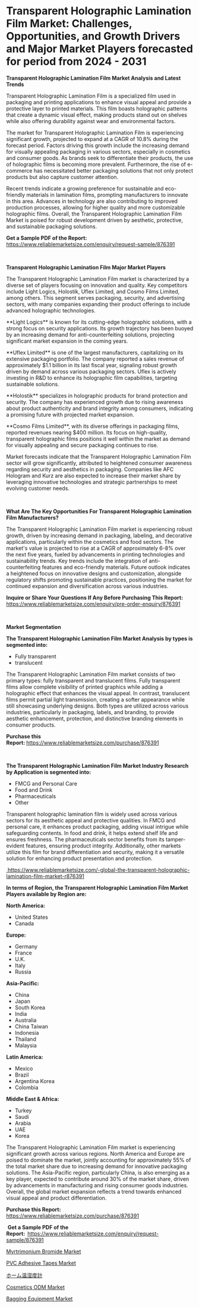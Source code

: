 <p><h1>Transparent Holographic Lamination Film Market: Challenges, Opportunities, and Growth Drivers and Major Market Players forecasted for period from 2024 - 2031</h1></p><p><strong>Transparent Holographic Lamination Film Market Analysis and Latest Trends</strong></p>
<p><p>Transparent Holographic Lamination Film is a specialized film used in packaging and printing applications to enhance visual appeal and provide a protective layer to printed materials. This film boasts holographic patterns that create a dynamic visual effect, making products stand out on shelves while also offering durability against wear and environmental factors.</p><p>The market for Transparent Holographic Lamination Film is experiencing significant growth, projected to expand at a CAGR of 10.8% during the forecast period. Factors driving this growth include the increasing demand for visually appealing packaging in various sectors, especially in cosmetics and consumer goods. As brands seek to differentiate their products, the use of holographic films is becoming more prevalent. Furthermore, the rise of e-commerce has necessitated better packaging solutions that not only protect products but also capture customer attention.</p><p>Recent trends indicate a growing preference for sustainable and eco-friendly materials in lamination films, prompting manufacturers to innovate in this area. Advances in technology are also contributing to improved production processes, allowing for higher quality and more customizable holographic films. Overall, the Transparent Holographic Lamination Film Market is poised for robust development driven by aesthetic, protective, and sustainable packaging solutions.</p></p>
<p><strong>Get a Sample PDF of the Report:&nbsp;</strong> <a href="https://www.reliablemarketsize.com/enquiry/request-sample/876391">https://www.reliablemarketsize.com/enquiry/request-sample/876391</a></p>
<p>&nbsp;</p>
<p><strong>Transparent Holographic Lamination Film Major Market Players</strong></p>
<p><p>The Transparent Holographic Lamination Film market is characterized by a diverse set of players focusing on innovation and quality. Key competitors include Light Logics, Holostik, Uflex Limited, and Cosmo Films Limited, among others. This segment serves packaging, security, and advertising sectors, with many companies expanding their product offerings to include advanced holographic technologies.</p><p>**Light Logics** is known for its cutting-edge holographic solutions, with a strong focus on security applications. Its growth trajectory has been buoyed by an increasing demand for anti-counterfeiting solutions, projecting significant market expansion in the coming years.</p><p>**Uflex Limited** is one of the largest manufacturers, capitalizing on its extensive packaging portfolio. The company reported a sales revenue of approximately $1.1 billion in its last fiscal year, signaling robust growth driven by demand across various packaging sectors. Uflex is actively investing in R&D to enhance its holographic film capabilities, targeting sustainable solutions.</p><p>**Holostik** specializes in holographic products for brand protection and security. The company has experienced growth due to rising awareness about product authenticity and brand integrity among consumers, indicating a promising future with projected market expansion.</p><p>**Cosmo Films Limited**, with its diverse offerings in packaging films, reported revenues nearing $400 million. Its focus on high-quality, transparent holographic films positions it well within the market as demand for visually appealing and secure packaging continues to rise.</p><p>Market forecasts indicate that the Transparent Holographic Lamination Film sector will grow significantly, attributed to heightened consumer awareness regarding security and aesthetics in packaging. Companies like AFC Hologram and Kurz are also expected to increase their market share by leveraging innovative technologies and strategic partnerships to meet evolving customer needs.</p></p>
<p>&nbsp;</p>
<p><strong>What Are The Key Opportunities For Transparent Holographic Lamination Film Manufacturers?</strong></p>
<p><p>The Transparent Holographic Lamination Film market is experiencing robust growth, driven by increasing demand in packaging, labeling, and decorative applications, particularly within the cosmetics and food sectors. The market's value is projected to rise at a CAGR of approximately 6-8% over the next five years, fueled by advancements in printing technologies and sustainability trends. Key trends include the integration of anti-counterfeiting features and eco-friendly materials. Future outlook indicates a heightened focus on innovative designs and customization, alongside regulatory shifts promoting sustainable practices, positioning the market for continued expansion and diversification across various industries.</p></p>
<p><strong>Inquire or Share Your Questions If Any Before Purchasing This Report:</strong> <a href="https://www.reliablemarketsize.com/enquiry/pre-order-enquiry/876391">https://www.reliablemarketsize.com/enquiry/pre-order-enquiry/876391</a></p>
<p>&nbsp;</p>
<p><strong>Market Segmentation</strong></p>
<p><strong>The Transparent Holographic Lamination Film Market Analysis by types is segmented into:</strong></p>
<p><ul><li>Fully transparent</li><li>translucent</li></ul></p>
<p><p>The Transparent Holographic Lamination Film market consists of two primary types: fully transparent and translucent films. Fully transparent films allow complete visibility of printed graphics while adding a holographic effect that enhances the visual appeal. In contrast, translucent films permit partial light transmission, creating a softer appearance while still showcasing underlying designs. Both types are utilized across various industries, particularly in packaging, labels, and branding, to provide aesthetic enhancement, protection, and distinctive branding elements in consumer products.</p></p>
<p><strong>Purchase this Report:&nbsp;</strong><a href="https://www.reliablemarketsize.com/purchase/876391">https://www.reliablemarketsize.com/purchase/876391</a></p>
<p>&nbsp;</p>
<p><strong>The Transparent Holographic Lamination Film Market Industry Research by Application is segmented into:</strong></p>
<p><ul><li>FMCG and Personal Care</li><li>Food and Drink</li><li>Pharmaceuticals</li><li>Other</li></ul></p>
<p><p>Transparent holographic lamination film is widely used across various sectors for its aesthetic appeal and protective qualities. In FMCG and personal care, it enhances product packaging, adding visual intrigue while safeguarding contents. In food and drink, it helps extend shelf life and ensures freshness. The pharmaceuticals sector benefits from its tamper-evident features, ensuring product integrity. Additionally, other markets utilize this film for brand differentiation and security, making it a versatile solution for enhancing product presentation and protection.</p></p>
<p><a href="https://www.reliablemarketsize.com/-global-the-transparent-holographic-lamination-film-market-r876391">&nbsp;https://www.reliablemarketsize.com/-global-the-transparent-holographic-lamination-film-market-r876391</a></p>
<p><strong>In terms of Region, the Transparent Holographic Lamination Film Market Players available by Region are:</strong></p>
<p>
    <p> <strong> North America: </strong>
        <ul>
            <li>United States</li>
            <li>Canada</li>
        </ul>
        </p> 
    <p> <strong> Europe: </strong>
        <ul>
            <li>Germany</li>
            <li>France</li>
            <li>U.K.</li>
            <li>Italy</li>
            <li>Russia</li>
        </ul>
        </p> 
    <p> <strong> Asia-Pacific: </strong>
        <ul>
            <li>China</li>
            <li>Japan</li>
            <li>South Korea</li>
            <li>India</li>
            <li>Australia</li>
            <li>China Taiwan</li>
            <li>Indonesia</li>
            <li>Thailand</li>
            <li>Malaysia</li>
        </ul>
        </p> 
    <p> <strong> Latin America: </strong>
        <ul>
            <li>Mexico</li>
            <li>Brazil</li>
            <li>Argentina Korea</li>
            <li>Colombia</li>
        </ul>
        </p> 
    <p> <strong> Middle East & Africa: </strong>
        <ul>
            <li>Turkey</li>
            <li>Saudi</li>
            <li>Arabia</li>
            <li>UAE</li>
            <li>Korea</li>
        </ul>
    </p>
    </p>
<p><p>The Transparent Holographic Lamination Film market is experiencing significant growth across various regions. North America and Europe are poised to dominate the market, jointly accounting for approximately 55% of the total market share due to increasing demand for innovative packaging solutions. The Asia-Pacific region, particularly China, is also emerging as a key player, expected to contribute around 30% of the market share, driven by advancements in manufacturing and rising consumer goods industries. Overall, the global market expansion reflects a trend towards enhanced visual appeal and product differentiation.</p></p>
<p><strong>Purchase this Report: </strong><a href="https://www.reliablemarketsize.com/purchase/876391">https://www.reliablemarketsize.com/purchase/876391</a></p>
<p>&nbsp;<strong>Get a Sample PDF of the Report:&nbsp;&nbsp;</strong><a href="https://www.reliablemarketsize.com/enquiry/request-sample/876391">https://www.reliablemarketsize.com/enquiry/request-sample/876391</a></p>
<p><strong></strong></p>
<p><p><a href="https://issuu.com/reportprime-2/docs/myrtrimonium-bromide-market-size-20_6c37a4c2d405ef">Myrtrimonium Bromide Market</a></p><p><a href="https://issuu.com/reportprime-2/docs/pvc-adhesive-tapes-market-size-2030_6cff237d048013">PVC Adhesive Tapes Market</a></p><p><a href="https://medium.com/@beaumontdavv7mp/home-thermo-hygrometers-market-%E3%81%AE%E3%82%B0%E3%83%AD%E3%83%BC%E3%83%90%E3%83%AB%E5%B8%82%E5%A0%B4%E6%A6%82%E8%A6%81%E3%81%AF-%E4%B8%96%E7%95%8C%E3%81%8A%E3%82%88%E3%81%B3%E4%B8%BB%E8%A6%81%E5%B8%82%E5%A0%B4%E3%81%AB%E3%81%8A%E3%81%91%E3%82%8B%E6%A5%AD%E7%95%8C%E3%81%AB%E5%BD%B1%E9%9F%BF%E3%82%92%E4%B8%8E%E3%81%88%E3%82%8B%E4%B8%BB%E8%A6%81%E3%81%AA%E3%83%88%E3%83%AC%E3%83%B3%E3%83%89%E3%81%AB%E3%81%A4%E3%81%84%E3%81%A6-%E7%8B%AC%E8%87%AA%E3%81%AE%E8%A6%96%E7%82%B9%E3%82%92%E6%8F%90%E4%BE%9B%E3%81%97%E3%81%BE%E3%81%99-80217b37b173">ホーム温湿度計</a></p><p><a href="https://www.linkedin.com/pulse/strategic-roadmap-success-global-cosmetics-odm-market-gillf?trackingId=zUZOXWvDQFyaGDyGg9Yk5w%3D%3D">Cosmetics ODM Market</a></p><p><a href="https://medium.com/@karleeprice2004/bagging-equipment-market-evolution-global-trends-and-regional-dynamics-2024-2031-6b2b80bb1974">Bagging Equipment Market</a></p></p>